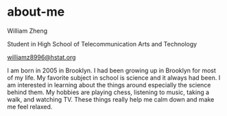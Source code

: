 # about-me

William Zheng 

Student in High School of Telecommunication Arts and Technology

williamz8996@hstat.org

I am born in 2005 in Brooklyn. I had been growing up in Brooklyn for most of my life. My favorite subject in school is science and it always had been. I am interested in learning about the things around especially the science behind them. My hobbies are playing chess, listening to music, taking a walk, and watching TV. These things really help me calm down and make me feel relaxed.